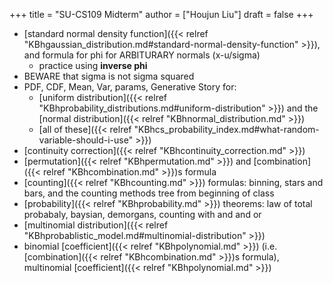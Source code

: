 +++
title = "SU-CS109 Midterm"
author = ["Houjun Liu"]
draft = false
+++

-   [standard normal density function]({{< relref "KBhgaussian_distribution.md#standard-normal-density-function" >}}), and formula for phi for ARBITURARY normals (x-u/sigma)
    -   practice using **inverse phi**
-   BEWARE that sigma is not sigma squared
-   PDF, CDF, Mean, Var, params, Generative Story for:
    -   [uniform distribution]({{< relref "KBhprobability_distributions.md#uniform-distribution" >}}) and the [normal distribution]({{< relref "KBhnormal_distribution.md" >}})
    -   [all of these]({{< relref "KBhcs_probability_index.md#what-random-variable-should-i-use" >}})
-   [continuity correction]({{< relref "KBhcontinuity_correction.md" >}})
-   [permutation]({{< relref "KBhpermutation.md" >}}) and [combination]({{< relref "KBhcombination.md" >}})s formula
-   [counting]({{< relref "KBhcounting.md" >}}) formulas: binning, stars and bars, and the counting methods tree from beginning of class
-   [probability]({{< relref "KBhprobability.md" >}}) theorems: law of total probabaly, baysian, demorgans, counting with and and or
-   [multinomial distribution]({{< relref "KBhprobablistic_model.md#multinomial-distribution" >}})
-   binomial [coefficient]({{< relref "KBhpolynomial.md" >}}) (i.e. [combination]({{< relref "KBhcombination.md" >}})s formula), multinomial [coefficient]({{< relref "KBhpolynomial.md" >}})
